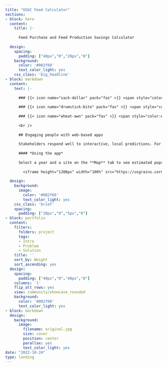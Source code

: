 ```yaml
---
title: "USGC Feed Calculator"
sections:
- block: hero
  content:
    title: |-
    
      Feed Purchase and Feed Production Savings Calculator
      
  design:
    spacing:
      padding: ["40px","0","20px","0"]
    background:
      color: '#002f60'
      text_color_light: yes
    css_class: 'big_headline'
- block: markdown
  content:
    text: |-
    
      ### {{< icon name="sack-dollar" pack="fas" >}} <span style="color:#cb7717">**Biological system:**</span> Spongy moth, spotted lanternfly
        
      ### {{< icon name="drumstick-bite" pack="fas" >}} <span style="color:#cb7717">**Data analysis:**</span> General additive models, iNaturalist dataset
        
      ### {{< icon name="wheat-awn" pack="fas" >}} <span style="color:#cb7717">**Production stack:**</span> R, Shiny, AWS, Shiny Server, Nginx
      
      <br />
    
      ## Engaging people with web-based apps
      
      Stakeholders respond well to interactive, local predictions. For example, foresters wish to know where and when pests like Spongy moth (*Lymantria dispar*) will appear.
      
      #### *Using the app*
      
      Select a year and a site on the **Map** tab to see estimated population densities for that location and year on the **Population Densities** tab. The <span style="color:#6eb39c">dotted teal line</span> tracks today's date in 2023.
      
        <iframe height="1200px" width="100%" src="https://usgrains.corn-simulator.dev.ecodata.pro/" frameborder="0"></iframe>
      
  design:
    background:
      image:
        color: '#002f60'
        text_color_light: yes
    css_class: 'brief'
    spacing:
      padding: ["20px","0","5px","0"]
- block: portfolio
  content:
    filters:
      folders: project
      tags:
      - Intro
      - Problem
      - Solution
    title: ''
    sort_by: Weight
    sort_ascending: yes
  design:
    spacing:
      padding: ["40px","0","40px","0"]
    columns: '1'
    flip_alt_rows: yes
    view: community/showcase_rounded
    background:
      color: '#002f60'
      text_color_light: yes
- block: markdown
  design:
    background:
      image:
        filename: original.jpg
        size: cover
        position: center
        parallax: yes
        text_color_light: yes
date: "2022-10-24"
type: landing
---
```

